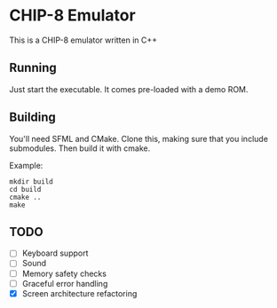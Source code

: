 # CHIP-8 Emulator

This is a CHIP-8 emulator written in C++

## Running

Just start the executable. It comes pre-loaded with a demo ROM. 

## Building

You'll need SFML and CMake. Clone this, making sure that you include submodules. Then build it with cmake.

Example:
```shell
mkdir build
cd build
cmake ..
make
```
## TODO
- [ ] Keyboard support
- [ ] Sound
- [ ] Memory safety checks
- [ ] Graceful error handling
- [x] Screen architecture refactoring